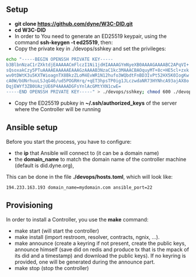 ## Setup 

- **git clone https://github.com/dyne/W3C-DID.git**
- **cd W3C-DID**
- In order to You need to generate an ED25519 keypair, using the command **ssh-keygen -t ed25519**, then:
- Copy the private key in ./devops/sshkey and set the privileges:

```bash
echo "-----BEGIN OPENSSH PRIVATE KEY-----
b3BlbnNzaC1rZXktdjEAAAAACmFlczI1Ni1jdHIAAAAGYmNyeXB0AAAAGAAAABC2APqVI+
sQsoxakCzy5PTuAAAAEAAAAAEAAAGzAAAAB3NzaC1kc3MAAACBAOquyMT+8c+HE5cl+zxk
wv0tDWtK3u5KXTWioagnTX8BkzZLoM4EvWR1N12hufo3WQbdtFnBD3IvPt52HX5K0IogKw
cA0W/bUNrhuuLSJqG46/ud5POGRHrq/+qET3hpsTP0ig1JLczwdaNR73HYNhcA93ajAX8o
DqjEWYf3ZB0UAzjUE6P4AAAADGFsYnlAcGMtYXN1cwE=
-----END OPENSSH PRIVATE KEY-----" > ./devops/sshkey; chmod 600 ./devops/sshkey
```

- Copy the ED25519 pubkey in **~/.ssh/authorized_keys** of the server where the Controller will be running


## Ansible setup

Before you start the process, you have to configure: 
* the **ip** that Ansible will connect to (it can be a domain name)
* the **domain_name** to match the domain name of the controller machine (default is did.dyne.org), 

This can be done in the file **./devops/hosts.toml**, which will look like:

```
194.233.163.193 domain_name=mydomain.com ansible_port=22
```

## Provisioning

In order to install a Controller, you use the **make** command:

* make start (will start the controller)
* make install (import restroom, resolver, contracts, ngnix, ...). 
* make announce (create a keyring if not present, create the public keys, announce himself (save did on redis and produce tx that is the mpack of its did and a timestamp) and download the public keys). If no keyring is provided, one will be generated during the announce part.
* make stop (stop the controller)
